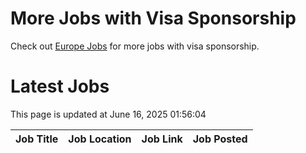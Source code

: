 # More Jobs with Visa Sponsorship

Check out [Europe Jobs](https://github.com/sureshparimi/europejobs#latest-jobs) for more jobs with visa sponsorship.

# Latest Jobs

This page is updated at June 16, 2025 01:56:04

| Job Title | Job Location | Job Link | Job Posted |
| --- | --- | --- | --- |
